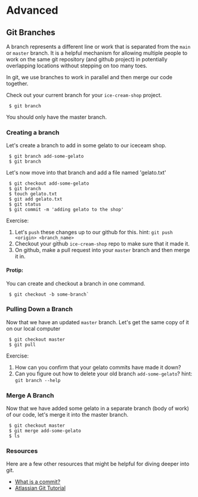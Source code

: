 
# Advanced 

## Git Branches

A branch represents a different line or work that is separated from the `main` or `master` branch. It is a helpful mechanism for allowing multiple people to work on the same git repository (and github project) in potentially overlapping locations without stepping on too many toes.

In git, we use branches to work in parallel and then merge our code together.



Check out your current branch for your `ice-cream-shop` project.

```
 $ git branch
```

You should only have the master branch.


### Creating a branch

Let's create a branch to add in some gelato to our iceceam shop.

```
 $ git branch add-some-gelato
 $ git branch

```

Let's now move into that branch and add a file named 'gelato.txt'

```
 $ git checkout add-some-gelato
 $ git branch
 $ touch gelato.txt
 $ git add gelato.txt
 $ git status
 $ git commit -m 'adding gelato to the shop'

```

Exercise:
1) Let's `push` these changes up to our github for this.
hint: `git push <origin> <branch_name>`
2) Checkout your github `ice-cream-shop` repo to make sure that it made it.
3) On github, make a pull request into your `master` branch and then merge it in.

#### Protip: 
You can create and checkout a branch in one command.
```
 $ git checkout -b some-branch`
```



### Pulling Down a Branch

Now that we have an updated `master` branch. Let's get the same copy of it on our local computer

```
 $ git checkout master
 $ git pull

```

Exercise:
1) How can you confirm that your gelato commits have made it down?
2) Can you figure out how to delete your old branch `add-some-gelato`? 
hint: `git branch --help`


### Merge A Branch

Now that we have added some gelato in a separate branch (body of work) of our code, let's merge it into the master branch.

```
 $ git checkout master
 $ git merge add-some-gelato
 $ ls

```

### Resources

Here are a few other resources that might be helpful for diving deeper into git.

- [What is a commit?](https://chris.beams.io/posts/git-commit/)
- [Atlassian Git Tutorial](https://www.atlassian.com/git/tutorials)


